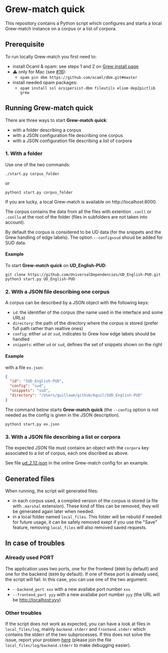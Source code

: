 # **Grew-match quick**

This repository contains a Python script which configures and starts a local Grew-match instance on a corpus or a list of corpora.

## Prerequisite

To run locally Grew-match you first need to:

 - install Ocaml & opam: see steps 1 and 2 on [Grew install page](https://grew.fr/usage/install)
 - ⚠️ only for Mac (see [#16](https://github.com/ocaml/dbm/pull/16)): 
   - `opam pin dbm https://github.com/ocaml/dbm.git#master`
 - install needed opam packages:
   - `opam install ssl ocsipersist-dbm fileutils eliom dep2pictlib grew`


## Running **Grew-match quick**

There are three ways to start **Grew-match quick**:
 - with a folder describing a corpus
 - with a JSON configuration file describing one corpus
 - with a JSON configuration file describing a list of corpora

### 1. With a folder

Use one of the two commands:
```
./start.py corpus_folder
```
or
```
python3 start.py corpus_folder 
```

If you are lucky, a local Grew-match is available on http://localhost:8000.

The corpus contains the data from all the files with extention `.conll` or `.conllu` at the root of the folder (files in subfolders are not taken into account).

By default the corpus is considered to be UD data (for the snippets and the Grew handling of edge labels).
The option `--config=sud` shoud be added for SUD data.

#### Example

To start **Grew-match quick** on **UD_English-PUD**:

```
git clone https://github.com/UniversalDependencies/UD_English-PUD.git
python3 start.py UD_English-PUD
```

### 2. With a JSON file describing one corpus

A corpus can be described by a JSON object with the following keys:
 - `id`: the identifier of the corpus (the name used in the interface and some URLs)
 - `directory`: the path of the directory where the corpus is stored (prefer full path rather than realtive ones)
 - `config`: either `ud` or `sud`, indicates to Grew how edge labels should be handled
 - `snippets`: either `ud` or `sud`, defines the set of snippets shown on the right

#### Example

with a file `ex.json`:

```json
{
  "id": "SUD_English-PUD",
  "config": "sud",
  "snippets": "sud",
  "directory": "/Users/guillaum/github/bguil/SUD_English-PUD"
}
```

The command below starts **Grew-match quick** (the `--config` option is not needed as the config is given in the JSON description).

```
python3 start.py ex.json
```

### 3. With a JSON file describing a list or corpora

The expected JSON file must contains an object with the `corpora` key associated to a list of corpus, each one discribed as above.

See file [ud_2.12.json](https://gitlab.inria.fr/grew/grew_match_config/-/blob/master/corpora/ud_2.12.json) in the online Grew-match config for an example.

## Generated files

When running, the script will generated files:
 - in each corpus used, a compiled version of the corpus is stored (a file with `.marshal` extension). These kind of files can be removed, they will be generated again later when needed.
 - in a local folder named `local_files`. This folder will be rebuild if needed for future usage, it can be safely removed exept if you use the "Save" feature, removing `local_files` will also removed saved requests.


## In case of troubles

### Already used PORT

The application uses two ports, one for the frontend (`8000` by default) and one for the backend (`8899` by default). If one of these port is already used, the script will fail. In this case, you can use one of the two argument:
 - `--backend_port xxx` with a new availabe port number `xxx`
 - `--frontend_port yyy` with a new availabe port number `yyy` (the URL will be [http://localhost:yyy](http://localhost:yyy))

### Other troubles

If the script does not work as expected, you can have a look at files in `local_files/log`, mainly `backend.stderr` and `frontend.stderr` which contains the stderr of the two subprocesses.
If this does not solve the issue, report your problem [here](https://github.com/grew-nlp/grew_match_quick/issues) (please join the file `local_files/log/backend.stderr` to make debugging easier).